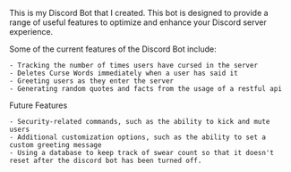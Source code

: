 This is my Discord Bot that I created. This bot is designed to provide a range of useful features to optimize and enhance your Discord server experience.

Some of the current features of the Discord Bot include:

    - Tracking the number of times users have cursed in the server
    - Deletes Curse Words immediately when a user has said it
    - Greeting users as they enter the server
    - Generating random quotes and facts from the usage of a restful api

Future Features

    - Security-related commands, such as the ability to kick and mute users
    - Additional customization options, such as the ability to set a custom greeting message
    - Using a database to keep track of swear count so that it doesn't reset after the discord bot has been turned off.
